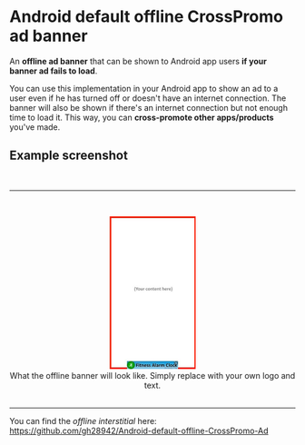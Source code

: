 # Android default offline CrossPromo ad banner
An <b>offline ad banner</b> that can be shown to Android app users <b>if your banner ad fails to load</b>.

You can use this implementation in your Android app to show an ad to a user even if he has turned off or doesn't have an internet connection. The banner will also be shown if there's an internet connection but not enough time to load it. This way, you can <b>cross-promote other apps/products</b> you've made.


## Example screenshot

<br>
<hr>
<br>
<p align="center">
<img src="https://raw.githubusercontent.com/gh28942/Android-default-offline-CrossPromo-Ad-banner/master/examples/screenshot_20190630.jpg" width="30%">
<br>What the offline banner will look like. Simply replace with your own logo and text.</br>
<br>
</p>
<hr>
 
You can find the <i>offline interstitial</i> here: https://github.com/gh28942/Android-default-offline-CrossPromo-Ad
<br><br>
